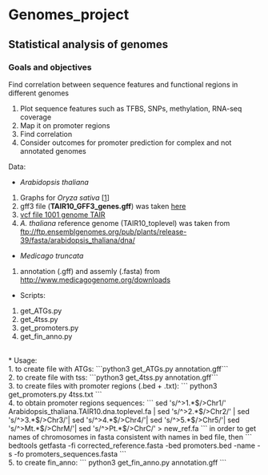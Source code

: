 # Genomes_project
## Statistical analysis of genomes
### Goals and objectives
Find correlation between sequence features and functional regions in different genomes

1. Plot sequence features such as TFBS, SNPs, methylation, RNA-seq coverage
2. Map it on promoter regions
3. Find correlation
4. Consider outcomes for promoter prediction for complex and not annotated genomes


Data:
* *Arabidopsis thaliana*
1. Graphs for *Oryza sativa* [[1](https://www.ncbi.nlm.nih.gov/pubmed/27774999)]
2. gff3 file (**TAIR10_GFF3_genes.gff**) was taken [here](https://www.arabidopsis.org/download/index-auto.jsp?dir=%2Fdownload_files%2FGenes%2FTAIR10_genome_release%2FTAIR10_gff3)
2. [vcf file 1001 genome TAIR]()
3. *A. thaliana* reference genome (TAIR10_toplevel) was taken from ftp://ftp.ensemblgenomes.org/pub/plants/release-39/fasta/arabidopsis_thaliana/dna/

* *Medicago truncata*
1. annotation (.gff) and assemly (.fasta) from http://www.medicagogenome.org/downloads


* Scripts:
1. get_ATGs.py
2. get_4tss.py
4. get_promoters.py
3. get_fin_anno.py <br>
<br>
 * Usage: <br>
 1. to create file with ATGs: ```python3 get_ATGs.py annotation.gff``` <br>
 2. to create file with tss: ```python3 get_4tss.py annotation.gff``` <br>
 3. to create files with promoter regions (.bed + .txt): ``` python3 get_promoters.py 4tss.txt ``` <br>
 4. to obtain promoter regions sequences: ``` sed 's/^>1.*$/>Chr1/' Arabidopsis_thaliana.TAIR10.dna.toplevel.fa | sed 's/^>2.*$/>Chr2/' | sed 's/^>3.*$/>Chr3/'| sed 's/^>4.*$/>Chr4/'| sed 's/^>5.*$/>Chr5/'| sed 's/^>Mt.*$/>ChrM/'| sed 's/^>Pt.*$/>ChrC/' > new_ref.fa ``` in order to get names of chromosomes in fasta consistent with names in bed file, then ``` bedtools getfasta -fi corrected_reference.fasta -bed promoters.bed -name -s -fo promoters_sequences.fasta ``` <br>
 5. to create fin_anno: ``` python3 get_fin_anno.py annotation.gff ``` <br>
  
